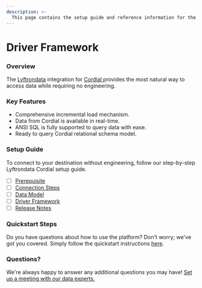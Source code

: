 ```yaml
---
description: >-
  This page contains the setup guide and reference information for the Cordial source connector.
---
```


# Driver Framework

### Overview

The [Lyftrondata](https://www.lyftrondata.com/) integration for [Cordial](https://www.lyftrondata.com/integration/cordial/)[ ](https://www.lyftrondata.com/integration/cordial/)provides the most natural way to access data while requiring no engineering.

### Key Features

* Comprehensive incremental load mechanism.
* Data from Cordial is available in real-time.&#x20;
* ANSI SQL is fully supported to query data with ease.
* Ready to query Cordial relational schema model.

### Setup Guide

To connect to your destination without engineering, follow our step-by-step Lyftrondata Cordial setup guide.

* [ ] [Prerequisite](../../marketing-analytics/cordial/prerequisite.md)
* [ ] [Connection Steps](../../marketing-analytics/cordial/connection-steps.md)
* [ ] [Data Model](../../marketing-analytics/cordial/data-model/)
* [ ] [Driver Framework](../../marketing-analytics/cordial/driver-framework/)
* [ ] [Release Notes](../../marketing-analytics/cordial/release-notes.md)

### Quickstart Steps

Do you have questions about how to use the platform? Don't worry; we've got you covered. Simply follow the quickstart instructions [here](../../../quickstart-steps.md).

### Questions? <a href="#questions" id="questions"></a>

We're always happy to answer any additional questions you may have! [Set up a meeting with our data experts.](https://www.lyftrondata.com/book-a-meeting/)


